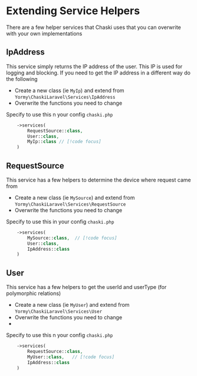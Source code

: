 # Extending Service Helpers
There are a few helper services that Chaski uses that you can overwrite with your own implementations

## IpAddress
This service simply returns the IP address of the user. This IP is used for logging and blocking. If you need to get the IP address in a different way do the following

* Create a new class (ie ```MyIp```) and extend from ```Yormy\ChaskiLaravel\Services\IpAddress```
* Overwrite the functions you need to change

Specify to use this n your config ```chaski.php``` 
```php
    ->services(
        RequestSource::class,
        User::class, 
        MyIp::class // [!code focus]
    )
```
 
## RequestSource
This service has a few helpers to determine the device where request came from

* Create a new class (ie ```MySource```) and extend from ```Yormy\ChaskiLaravel\Services\RequestSource```
* Overwrite the functions you need to change

Specify to use this in your config ```chaski.php```
```php
    ->services(
        MySource::class,  // [!code focus]
        User::class, 
        IpAddress::class
    )
```

## User
This service has a few helpers to get the userId and userType (for polymorphic relations)

* Create a new class (ie ```MyUser```) and extend from ```Yormy\ChaskiLaravel\Services\User```
* Overwrite the functions you need to change
* 
Specify to use this n your config ```chaski.php```
```php
    ->services(
        RequestSource::class,
        MyUser::class,   // [!code focus]
        IpAddress::class
    )
```





